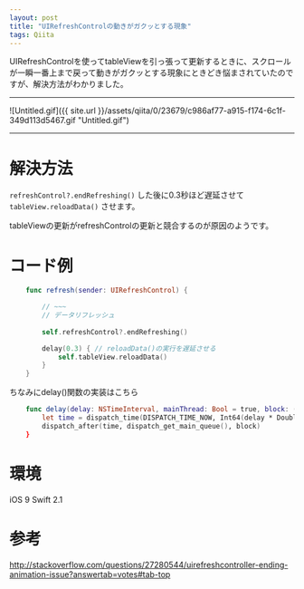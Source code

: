 ```yaml
---
layout: post
title: "UIRefreshControlの動きがガクッとする現象"
tags: Qiita
---
```




UIRefreshControlを使ってtableViewを引っ張って更新するときに、スクロールが一瞬一番上まで戻って動きがガクッとする現象にときどき悩まされていたのですが、解決方法がわかりました。

---

![Untitled.gif]({{ site.url }}/assets/qiita/0/23679/c986af77-a915-f174-6c1f-349d113d5467.gif "Untitled.gif")

---

# 解決方法

`refreshControl?.endRefreshing()` した後に0.3秒ほど遅延させて `tableView.reloadData()` させます。

tableViewの更新がrefreshControlの更新と競合するのが原因のようです。

# コード例

```swift
    func refresh(sender: UIRefreshControl) {

        // ~~~
        // データリフレッシュ 
        
        self.refreshControl?.endRefreshing()

        delay(0.3) { // reloadData()の実行を遅延させる
            self.tableView.reloadData()
        }
    }
```

ちなみにdelay()関数の実装はこちら
    
```swift
    func delay(delay: NSTimeInterval, mainThread: Bool = true, block: () -> ()) {
        let time = dispatch_time(DISPATCH_TIME_NOW, Int64(delay * Double(NSEC_PER_SEC)))
        dispatch_after(time, dispatch_get_main_queue(), block)
    }
```

# 環境

iOS 9
Swift 2.1

# 参考

http://stackoverflow.com/questions/27280544/uirefreshcontroller-ending-animation-issue?answertab=votes#tab-top
